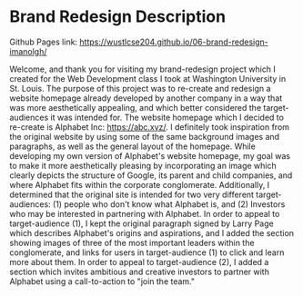 # Brand Redesign Description
Github Pages link: https://wustlcse204.github.io/06-brand-redesign-imanolgh/

Welcome, and thank you for visiting my brand-redesign project which I created for the Web Development class I took at Washington University in St. Louis.
The purpose of this project was to re-create and redesign a website homepage already developed by another company in a way that was more aesthetically appealing, 
and which better considered the target-audiences it was intended for.
The website homepage which I decided to re-create is Alphabet Inc: https://abc.xyz/.
I definitely took inspiration from the original website by using some of the same background images and paragraphs, as well as the general layout of the homepage.
While developing my own version of Alphabet's website homepage, my goal was to make it more aesthetically pleasing by incorporating an image which clearly depicts the structure of Google,
its parent and child companies, and where Alphabet fits within the corporate conglomerate.  Additionally, I determined that the original site is intended for two very different target-audiences:
(1) people who don't know what Alphabet is, and (2) Investors who may be interested in partnering with Alphabet.  In order to appeal to target-audience (1), 
I kept the original paragraph signed by Larry Page which describes Alphabet's origins and aspirations, and I added the section showing images of three of the most important leaders
within the conglomerate, and links for users in target-audience (1) to click and learn more about them.  In order to appeal to target-audience (2), I added a section which 
invites ambitious and creative investors to partner with Alphabet using a call-to-action to "join the team."
